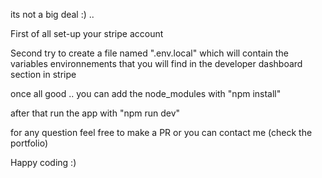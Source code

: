its not a big deal :) .. 

First of all set-up your stripe account 

Second try to create a file named ".env.local" which will contain the variables environnements that you will find in the developer dashboard section in stripe 

once all good .. you can add the node_modules with "npm install"

after that run the app with "npm run dev"

for any question feel free to make a PR or you can contact me (check the portfolio)

Happy coding :)
